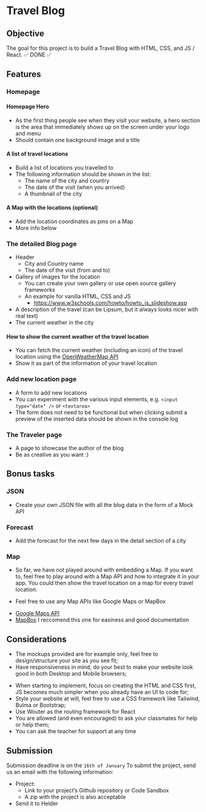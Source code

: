 # Travel Blog

## Objective
The goal for this project is to build a Travel Blog with HTML, CSS, and JS / React. ✅ DONE ✅

## Features
### Homepage
#### Homepage Hero
- As the first thing people see when they visit your website, a hero section is the area that immediately shows up on the screen under your logo and menu
- Should contain one background image and a title
#### A list of travel locations
- Build a list of locations you travelled to
- The following information should be shown in the list:
	- The name of the city and country
	- The date of the visit (when you arrived)
	- A thumbnail of the city
#### A Map with the locations (optional)
- Add the location coordinates as pins on a Map
- More info below


### The detailed Blog page
- Header
	- City and Country name
	- The date of the visit (from and to)
- Gallery of images for the location
	- You can create your own gallery or use open source gallery frameworks
	- An example for vanilla HTML, CSS and JS
		- https://www.w3schools.com/howto/howto_js_slideshow.asp
- A description of the travel (can be Lipsum, but it always looks nicer with real text)
- The current weather in the city 
#### How to show the current weather of the travel location
* You can fetch the current weather (including an icon) of the travel location using the [OpenWeatherMap API](https://openweathermap.org/api)
* Show it as part of the information of your travel location

### Add new location page
- A form to add new locations
- You can experiment with the various input elements, e.g. `<input type="date" />` or `<textarea>`
- The form does not need to be functional but when clicking submit a preview of the inserted data should be shown in the console log

### The Traveler page
- A page to showcase the author of the blog
- Be as creative as you want :)

## Bonus tasks
### JSON
* Create your own JSON file with all the blog data in the form of a Mock API

### Forecast
* Add the forecast for the next few days in the detail section of a city

### Map
- So far, we have not played around with embedding a Map. If you want to, feel free to play around with a Map API and how to integrate it in your app. You could then show the travel location on a map for every travel location.
* Feel free to use any Map APIs like Google Maps or MapBox
- [Google Maps API](https://developers.google.com/maps/documentation/javascript/overview)
- [MapBox](https://www.mapbox.com) I reccomend this one for easiness and good documentation

## Considerations
* The mockups provided are for example only, feel free to design/structure your site as you see fit;
* Have responsiveness in mind, do your best to make your website look good in both Desktop and Mobile browsers;
- When starting to implement, focus on creating the HTML and CSS first, JS becomes much simpler when you already have an UI to code for;
- Style your website at will, feel free to use a CSS framework like Tailwind, Bulma or Bootstrap;
- Use Wouter as the routing framework for React
- You are allowed (and even encouraged) to ask your classmates for help or help them;
- You can ask the teacher for support at any time

## Submission
Submission deadline is on the `16th of January`
To submit the project, send us an email with the following information:
- Project:
	* Link to your project’s Github repository or Code Sandbox
	* A zip with the project is also acceptable
- Send it to Helder